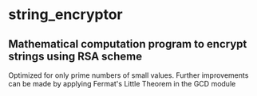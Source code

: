 # string_encryptor
Mathematical computation program to encrypt strings using RSA scheme
----------------------------------------------------------------------------------------------------------------------------------
Optimized for only prime numbers of small values. 
Further improvements can be made by applying Fermat's Little Theorem in the GCD module
